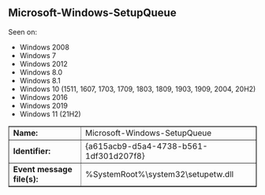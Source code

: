 ## Microsoft-Windows-SetupQueue

Seen on:
* Windows 2008
* Windows 7
* Windows 2012
* Windows 8.0
* Windows 8.1
* Windows 10 (1511, 1607, 1703, 1709, 1803, 1809, 1903, 1909, 2004, 20H2)
* Windows 2016
* Windows 2019
* Windows 11 (21H2)

<table border="1" class="docutils">
  <tbody>
    <tr>
      <td><b>Name:</b></td>
      <td>Microsoft-Windows-SetupQueue</td>
    </tr>
    <tr>
      <td><b>Identifier:</b></td>
      <td>{a615acb9-d5a4-4738-b561-1df301d207f8}</td>
    </tr>
    <tr>
      <td><b>Event message file(s):</b></td>
      <td>%SystemRoot%\system32\setupetw.dll</td>
    </tr>
  </tbody>
</table>

&nbsp;

